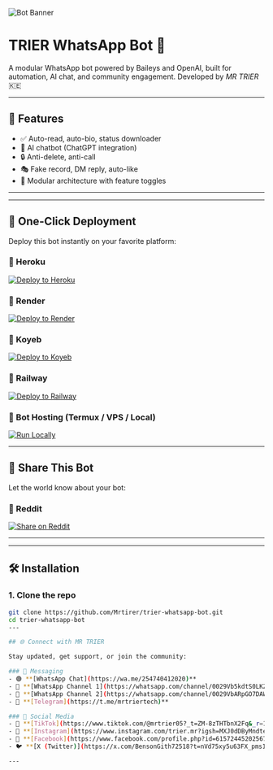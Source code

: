 ![Bot Banner](https://copilot.microsoft.com/th/id/BCO.8064b841-fa7f-4991-9339-9f9e355f4958.png)

# TRIER WhatsApp Bot 🤖

A modular WhatsApp bot powered by Baileys and OpenAI, built for automation, AI chat, and community engagement. Developed by *MR TRIER* 🇰🇪

---

## 🚀 Features

- ✅ Auto-read, auto-bio, status downloader
- 💬 AI chatbot (ChatGPT integration)
- 🔒 Anti-delete, anti-call
- 🎭 Fake record, DM reply, auto-like
- 🧩 Modular architecture with feature toggles

---
---

## 🚀 One-Click Deployment

Deploy this bot instantly on your favorite platform:

### 🔹 Heroku
[![Deploy to Heroku](https://www.herokucdn.com/deploy/button.svg)](https://heroku.com/deploy?template=https://github.com/Mrtirer/trier-whatsapp-bot)

### 🔹 Render
[![Deploy to Render](https://img.shields.io/badge/Deploy%20to-Render-blue?logo=render)](https://render.com/docs/deploy-from-github)

### 🔹 Koyeb
[![Deploy to Koyeb](https://img.shields.io/badge/Deploy%20to-Koyeb-black?logo=koyeb)](https://www.koyeb.com/docs/deploy)

### 🔹 Railway
[![Deploy to Railway](https://img.shields.io/badge/Deploy%20to-Railway-purple?logo=railway)](https://railway.app/new)

### 🔹 Bot Hosting (Termux / VPS / Local)
[![Run Locally](https://img.shields.io/badge/Run%20Locally-Termux%2FNode.js-green)](#installation)

---

## 📣 Share This Bot

Let the world know about your bot:

### 🔸 Reddit
[![Share on Reddit](https://img.shields.io/badge/Share%20on-Reddit-orange?logo=reddit)](https://www.reddit.com/submit?url=https://github.com/Mrtirer/trier-whatsapp-bot&title=Check%20out%20this%20modular%20WhatsApp%20bot%20by%20MR%20TRIER!)

---

---
## 🛠 Installation

### 1. Clone the repo
```bash
git clone https://github.com/Mrtirer/trier-whatsapp-bot.git
cd trier-whatsapp-bot
---

## 🌐 Connect with MR TRIER

Stay updated, get support, or join the community:

### 📱 Messaging
- 🟢 **[WhatsApp Chat](https://wa.me/254740412020)**
- 📢 **[WhatsApp Channel 1](https://whatsapp.com/channel/0029Vb5kdtS0LKZLtyvY552g)**
- 📢 **[WhatsApp Channel 2](https://whatsapp.com/channel/0029VbARpGO7DAWrNjESqq2Z)**
- 💬 **[Telegram](https://t.me/mrtriertech)**

### 📣 Social Media
- 🎵 **[TikTok](https://www.tiktok.com/@mrtrier05?_t=ZM-8zTHTbnX2Fq&_r=1)**
- 📸 **[Instagram](https://www.instagram.com/trier.mr?igsh=MXJ0dDByMndteDAwOQ==)**
- 📘 **[Facebook](https://www.facebook.com/profile.php?id=61572445202567)**
- 🐦 **[X (Twitter)](https://x.com/BensonGith72518?t=nVd75xy5u63FX_pms1YB-A&s=09)**

---

